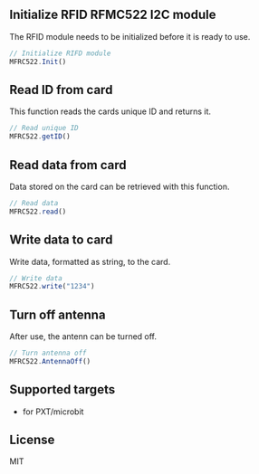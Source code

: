 
## Initialize RFID RFMC522 I2C module

The RFID module needs to be initialized before it is ready to use.

```typescript
// Initialize RIFD module
MFRC522.Init()
```

## Read ID from card

This function reads the cards unique ID and returns it.

```typescript
// Read unique ID
MFRC522.getID()
```

## Read data from card

Data stored on the card can be retrieved with this function.

```typescript
// Read data
MFRC522.read()
```

## Write data to card

Write data, formatted as string, to the card.

```typescript
// Write data
MFRC522.write("1234")
```

## Turn off antenna

After use, the antenn can be turned off.

```typescript
// Turn antenna off
MFRC522.AntennaOff()
```

## Supported targets

* for PXT/microbit

## License

MIT
